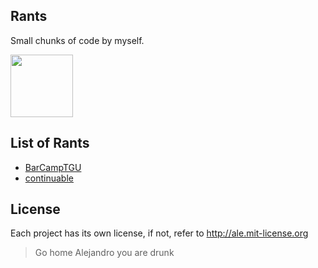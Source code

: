 ## Rants

Small chunks of code by myself.
<p><img src="http://i.imgur.com/KNlCH.jpg" style="height:100px"/></p>




## List of Rants
 - [BarCampTGU](http://github.com/alejandro/rants/blob/master/BarCampTGU)
 - [continuable](http://github.com/alejandro/rants/blob/master/continuable)

## License

Each project has its own license, if not, refer to http://ale.mit-license.org

> Go home Alejandro you are drunk